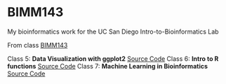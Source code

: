 # BIMM143
My bioinformatics work for the UC San Diego Intro-to-Bioinformatics Lab 

From class [BIMM143](https://bioboot.github.io/bimm143_S23/)

Class 5: **Data Visualization with ggplot2** [Source Code](https://github.com/HUHHHHHHHHHHH/BIMM143/tree/main/Class%205%20--%20BIMM%20143)
Class 6: **Intro to R functions** [Source Code](https://github.com/HUHHHHHHHHHHH/BIMM143/tree/main/Class%206%20--%20BIMM%20143)
Class 7: **Machine Learning in Bioinformatics** [Source Code](https://github.com/HUHHHHHHHHHHH/BIMM143/tree/main/Class%207)
